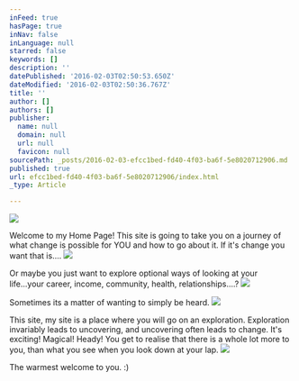 ```yaml
---
inFeed: true
hasPage: true
inNav: false
inLanguage: null
starred: false
keywords: []
description: ''
datePublished: '2016-02-03T02:50:53.650Z'
dateModified: '2016-02-03T02:50:36.767Z'
title: ''
author: []
authors: []
publisher:
  name: null
  domain: null
  url: null
  favicon: null
sourcePath: _posts/2016-02-03-efcc1bed-fd40-4f03-ba6f-5e8020712906.md
published: true
url: efcc1bed-fd40-4f03-ba6f-5e8020712906/index.html
_type: Article

---
```

![](https://the-grid-user-content.s3-us-west-2.amazonaws.com/d834bd2d-6436-4fe0-93b3-937779c34905.jpg)

Welcome to my Home Page!  This site is going to take you on a journey of what change is possible for YOU and how to go about it. If it's change you want that is....
![](https://the-grid-user-content.s3-us-west-2.amazonaws.com/42ea1b2d-7ca5-46ce-90ab-4956d85816fa.jpg)

Or maybe you just want to explore optional ways of looking at your life...your career, income, community, health, relationships....? ![](https://the-grid-user-content.s3-us-west-2.amazonaws.com/f4744e34-24d2-4ea2-b54d-e2d0e8f01df5.jpg)

Sometimes its a matter of wanting to simply be heard. ![](https://the-grid-user-content.s3-us-west-2.amazonaws.com/89aa2df7-1604-40fc-acc7-b943b53b6524.jpg)

This site, my site is a place where you will go on an exploration. Exploration invariably leads to uncovering, and uncovering often leads to change.  It's exciting! Magical! Heady!  You get to realise that there is a whole lot more to you, than what you see when you look down at your lap. ![](https://the-grid-user-content.s3-us-west-2.amazonaws.com/6ee8c4c7-c06a-44fd-be6e-d5e09c11f602.jpg)

The warmest welcome to you. :)